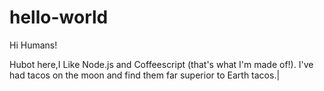# hello-world

Hi Humans!

Hubot here,I Like Node.js and Coffeescript (that's what I'm made of!).
I've had tacos on the moon and find them far superior to Earth tacos.|
